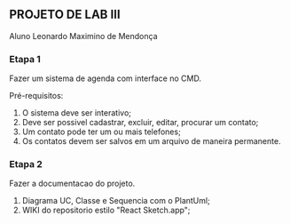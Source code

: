 ## PROJETO DE LAB III
Aluno Leonardo Maximino de Mendonça

### Etapa 1

Fazer um sistema de agenda com interface no CMD.

Pré-requisitos:
1. O sistema deve ser interativo;
1. Deve ser possivel cadastrar, excluir, editar, procurar um contato;
1. Um contato pode ter um ou mais telefones;
1. Os contatos devem ser salvos em um arquivo de maneira permanente.

### Etapa 2

Fazer a documentacao do projeto.

1. Diagrama UC, Classe e Sequencia com o PlantUml;
2. WIKI do repositorio estilo "React Sketch.app";
